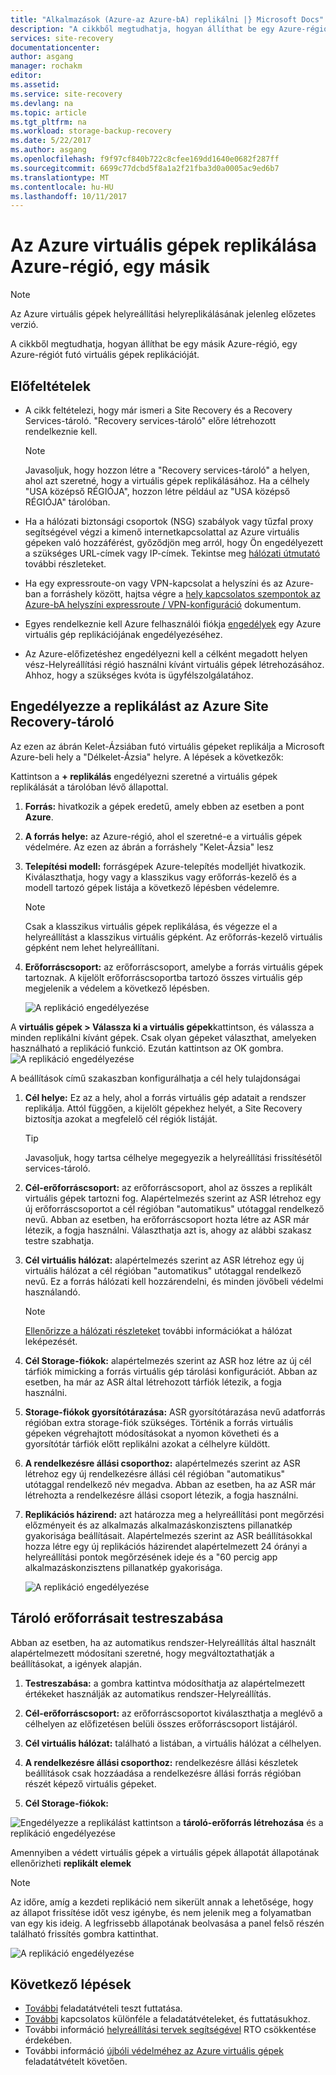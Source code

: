```yaml
---
title: "Alkalmazások (Azure-az Azure-bA) replikálni |} Microsoft Docs"
description: "A cikkből megtudhatja, hogyan állíthat be egy Azure-régió, egy másik régióban az Azure-ban működő virtuális gépek replikációját."
services: site-recovery
documentationcenter: 
author: asgang
manager: rochakm
editor: 
ms.assetid: 
ms.service: site-recovery
ms.devlang: na
ms.topic: article
ms.tgt_pltfrm: na
ms.workload: storage-backup-recovery
ms.date: 5/22/2017
ms.author: asgang
ms.openlocfilehash: f9f97cf840b722c8cfee169dd1640e0682f287ff
ms.sourcegitcommit: 6699c77dcbd5f8a1a2f21fba3d0a0005ac9ed6b7
ms.translationtype: MT
ms.contentlocale: hu-HU
ms.lasthandoff: 10/11/2017
---
```

# <a name="replicate-azure-virtual-machines-to-another-azure-region"></a>Az Azure virtuális gépek replikálása Azure-régió, egy másik



>[!NOTE]
>
> Az Azure virtuális gépek helyreállítási helyreplikálásának jelenleg előzetes verzió.

A cikkből megtudhatja, hogyan állíthat be egy másik Azure-régió, egy Azure-régiót futó virtuális gépek replikációját.

## <a name="prerequisites"></a>Előfeltételek

* A cikk feltételezi, hogy már ismeri a Site Recovery és a Recovery Services-tároló. "Recovery services-tároló" előre létrehozott rendelkeznie kell.

    >[!NOTE]
    >
    > Javasoljuk, hogy hozzon létre a "Recovery services-tároló" a helyen, ahol azt szeretné, hogy a virtuális gépek replikálásához. Ha a célhely "USA középső RÉGIÓJA", hozzon létre például az "USA középső RÉGIÓJA" tárolóban.

* Ha a hálózati biztonsági csoportok (NSG) szabályok vagy tűzfal proxy segítségével végzi a kimenő internetkapcsolattal az Azure virtuális gépeken való hozzáférést, győződjön meg arról, hogy Ön engedélyezett a szükséges URL-címek vagy IP-címek. Tekintse meg [hálózati útmutató](./site-recovery-azure-to-azure-networking-guidance.md) további részleteket.

* Ha egy expressroute-on vagy VPN-kapcsolat a helyszíni és az Azure-ban a forráshely között, hajtsa végre a [hely kapcsolatos szempontok az Azure-bA helyszíni expressroute / VPN-konfiguráció](site-recovery-azure-to-azure-networking-guidance.md#guidelines-for-existing-azure-to-on-premises-expressroutevpn-configuration) dokumentum.

* Egyes rendelkeznie kell Azure felhasználói fiókja [engedélyek](site-recovery-role-based-linked-access-control.md#permissions-required-to-enable-replication-for-new-virtual-machines) egy Azure virtuális gép replikációjának engedélyezéséhez.

* Az Azure-előfizetéshez engedélyezni kell a célként megadott helyen vész-Helyreállítási régió használni kívánt virtuális gépek létrehozásához. Ahhoz, hogy a szükséges kvóta is ügyfélszolgálatához.

## <a name="enable-replication-from-azure-site-recovery-vault"></a>Engedélyezze a replikálást az Azure Site Recovery-tároló
Az ezen az ábrán Kelet-Ázsiában futó virtuális gépeket replikálja a Microsoft Azure-beli hely a "Délkelet-Ázsia" helyre. A lépések a következők:

 Kattintson a **+ replikálás** engedélyezni szeretné a virtuális gépek replikálását a tárolóban lévő állapottal.

1. **Forrás:** hivatkozik a gépek eredetű, amely ebben az esetben a pont **Azure**.

2. **A forrás helye:** az Azure-régió, ahol el szeretné-e a virtuális gépek védelmére. Az ezen az ábrán a forráshely "Kelet-Ázsia" lesz

3. **Telepítési modell:** forrásgépek Azure-telepítés modelljét hivatkozik. Kiválaszthatja, hogy vagy a klasszikus vagy erőforrás-kezelő és a modell tartozó gépek listája a következő lépésben védelemre.

      >[!NOTE]
      >
      > Csak a klasszikus virtuális gépek replikálása, és végezze el a helyreállítást a klasszikus virtuális gépként. Az erőforrás-kezelő virtuális gépként nem lehet helyreállítani.

4. **Erőforráscsoport:** az erőforráscsoport, amelybe a forrás virtuális gépek tartoznak. A kijelölt erőforráscsoportba tartozó összes virtuális gép megjelenik a védelem a következő lépésben.

    ![A replikáció engedélyezése](./media/site-recovery-replicate-azure-to-azure/enabledrwizard1.png)

A **virtuális gépek > Válassza ki a virtuális gépek**kattintson, és válassza a minden replikálni kívánt gépek. Csak olyan gépeket választhat, amelyeken használható a replikáció funkció. Ezután kattintson az OK gombra.
    ![A replikáció engedélyezése](./media/site-recovery-replicate-azure-to-azure/virtualmachine_selection.png)


A beállítások című szakaszban konfigurálhatja a cél hely tulajdonságai

1. **Cél helye:** Ez az a hely, ahol a forrás virtuális gép adatait a rendszer replikálja. Attól függően, a kijelölt gépekhez helyét, a Site Recovery biztosítja azokat a megfelelő cél régiók listáját.

    > [!TIP]
    > Javasoljuk, hogy tartsa célhelye megegyezik a helyreállítási frissítésétől services-tároló.

2. **Cél-erőforráscsoport:** az erőforráscsoport, ahol az összes a replikált virtuális gépek tartozni fog. Alapértelmezés szerint az ASR létrehoz egy új erőforráscsoportot a cél régióban "automatikus" utótaggal rendelkező nevű. Abban az esetben, ha erőforráscsoport hozta létre az ASR már létezik, a fogja használni. Választhatja azt is, ahogy az alábbi szakasz testre szabhatja.    
3. **Cél virtuális hálózat:** alapértelmezés szerint az ASR létrehoz egy új virtuális hálózat a cél régióban "automatikus" utótaggal rendelkező nevű. Ez a forrás hálózati kell hozzárendelni, és minden jövőbeli védelmi használandó.

    > [!NOTE]
    > [Ellenőrizze a hálózati részleteket](site-recovery-network-mapping-azure-to-azure.md) további információkat a hálózat leképezését.

4. **Cél Storage-fiókok:** alapértelmezés szerint az ASR hoz létre az új cél tárfiók mimicking a forrás virtuális gép tárolási konfigurációt. Abban az esetben, ha már az ASR által létrehozott tárfiók létezik, a fogja használni.

5. **Storage-fiókok gyorsítótárazása:** ASR gyorsítótárazása nevű adatforrás régióban extra storage-fiók szükséges. Történik a forrás virtuális gépeken végrehajtott módosításokat a nyomon követheti és a gyorsítótár tárfiók előtt replikálni azokat a célhelyre küldött.

6. **A rendelkezésre állási csoporthoz:** alapértelmezés szerint az ASR létrehoz egy új rendelkezésre állási cél régióban "automatikus" utótaggal rendelkező név megadva. Abban az esetben, ha az ASR már létrehozta a rendelkezésre állási csoport létezik, a fogja használni.

7.  **Replikációs házirend:** azt határozza meg a helyreállítási pont megőrzési előzményeit és az alkalmazás alkalmazáskonzisztens pillanatkép gyakorisága beállításait. Alapértelmezés szerint az ASR beállításokkal hozza létre egy új replikációs házirendet alapértelmezett 24 órányi a helyreállítási pontok megőrzésének ideje és a "60 percig app alkalmazáskonzisztens pillanatkép gyakorisága.

    ![A replikáció engedélyezése](./media/site-recovery-replicate-azure-to-azure/enabledrwizard3.PNG)

## <a name="customize-target-resources"></a>Tároló erőforrásait testreszabása

Abban az esetben, ha az automatikus rendszer-Helyreállítás által használt alapértelmezett módosítani szeretné, hogy megváltoztathatják a beállításokat, a igények alapján.

1. **Testreszabása:** a gombra kattintva módosíthatja az alapértelmezett értékeket használják az automatikus rendszer-Helyreállítás.

2. **Cél-erőforráscsoport:** az erőforráscsoportot kiválaszthatja a meglévő a célhelyen az előfizetésen belüli összes erőforráscsoport listájáról.

3. **Cél virtuális hálózat:** található a listában, a virtuális hálózat a célhelyen.

4. **A rendelkezésre állási csoporthoz:** rendelkezésre állási készletek beállítások csak hozzáadása a rendelkezésre állási forrás régióban részét képező virtuális gépeket.

5. **Cél Storage-fiókok:**

![Engedélyezze a replikálást](./media/site-recovery-replicate-azure-to-azure/customize.PNG) kattintson a **tároló-erőforrás létrehozása** és a replikáció engedélyezése


Amennyiben a védett virtuális gépek a virtuális gépek állapotát állapotának ellenőrizheti **replikált elemek**

>[!NOTE]
>Az időre, amíg a kezdeti replikáció nem sikerült annak a lehetősége, hogy az állapot frissítése időt vesz igénybe, és nem jelenik meg a folyamatban van egy kis ideig. A legfrissebb állapotának beolvasása a panel felső részén található frissítés gombra kattinthat.
>

![A replikáció engedélyezése](./media/site-recovery-replicate-azure-to-azure/replicateditems.PNG)


## <a name="next-steps"></a>Következő lépések
- [További](site-recovery-test-failover-to-azure.md) feladatátvételi teszt futtatása.
- [További](site-recovery-failover.md) kapcsolatos különféle a feladatátvételeket, és futtatásukhoz.
- További információ [helyreállítási tervek segítségével](site-recovery-create-recovery-plans.md) RTO csökkentése érdekében.
- További információ [újbóli védelméhez az Azure virtuális gépek](site-recovery-how-to-reprotect.md) feladatátvételt követően.
